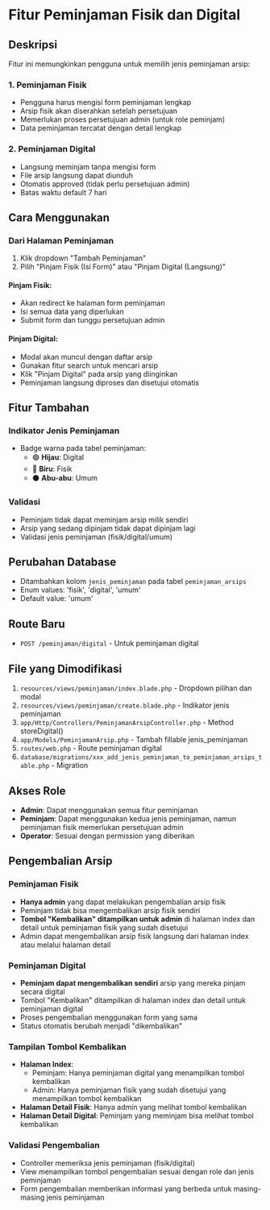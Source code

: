 # Fitur Peminjaman Fisik dan Digital

## Deskripsi
Fitur ini memungkinkan pengguna untuk memilih jenis peminjaman arsip:

### 1. Peminjaman Fisik
- Pengguna harus mengisi form peminjaman lengkap
- Arsip fisik akan diserahkan setelah persetujuan
- Memerlukan proses persetujuan admin (untuk role peminjam)
- Data peminjaman tercatat dengan detail lengkap

### 2. Peminjaman Digital  
- Langsung meminjam tanpa mengisi form
- File arsip langsung dapat diunduh
- Otomatis approved (tidak perlu persetujuan admin)
- Batas waktu default 7 hari

## Cara Menggunakan

### Dari Halaman Peminjaman
1. Klik dropdown "Tambah Peminjaman"
2. Pilih "Pinjam Fisik (Isi Form)" atau "Pinjam Digital (Langsung)"

#### Pinjam Fisik:
- Akan redirect ke halaman form peminjaman
- Isi semua data yang diperlukan
- Submit form dan tunggu persetujuan admin

#### Pinjam Digital:
- Modal akan muncul dengan daftar arsip
- Gunakan fitur search untuk mencari arsip
- Klik "Pinjam Digital" pada arsip yang diinginkan
- Peminjaman langsung diproses dan disetujui otomatis

## Fitur Tambahan

### Indikator Jenis Peminjaman
- Badge warna pada tabel peminjaman:
  - 🟢 **Hijau**: Digital
  - 🔵 **Biru**: Fisik  
  - ⚫ **Abu-abu**: Umum

### Validasi
- Peminjam tidak dapat meminjam arsip milik sendiri
- Arsip yang sedang dipinjam tidak dapat dipinjam lagi
- Validasi jenis peminjaman (fisik/digital/umum)

## Perubahan Database
- Ditambahkan kolom `jenis_peminjaman` pada tabel `peminjaman_arsips`
- Enum values: 'fisik', 'digital', 'umum'
- Default value: 'umum'

## Route Baru
- `POST /peminjaman/digital` - Untuk peminjaman digital

## File yang Dimodifikasi
1. `resources/views/peminjaman/index.blade.php` - Dropdown pilihan dan modal
2. `resources/views/peminjaman/create.blade.php` - Indikator jenis peminjaman
3. `app/Http/Controllers/PeminjamanArsipController.php` - Method storeDigital()
4. `app/Models/PeminjamanArsip.php` - Tambah fillable jenis_peminjaman
5. `routes/web.php` - Route peminjaman digital
6. `database/migrations/xxx_add_jenis_peminjaman_to_peminjaman_arsips_table.php` - Migration

## Akses Role
- **Admin**: Dapat menggunakan semua fitur peminjaman
- **Peminjam**: Dapat menggunakan kedua jenis peminjaman, namun peminjaman fisik memerlukan persetujuan admin
- **Operator**: Sesuai dengan permission yang diberikan

## Pengembalian Arsip

### Peminjaman Fisik
- **Hanya admin** yang dapat melakukan pengembalian arsip fisik
- Peminjam tidak bisa mengembalikan arsip fisik sendiri
- **Tombol "Kembalikan" ditampilkan untuk admin** di halaman index dan detail untuk peminjaman fisik yang sudah disetujui
- Admin dapat mengembalikan arsip fisik langsung dari halaman index atau melalui halaman detail

### Peminjaman Digital
- **Peminjam dapat mengembalikan sendiri** arsip yang mereka pinjam secara digital
- Tombol "Kembalikan" ditampilkan di halaman index dan detail untuk peminjaman digital
- Proses pengembalian menggunakan form yang sama
- Status otomatis berubah menjadi "dikembalikan"

### Tampilan Tombol Kembalikan
- **Halaman Index**: 
  - Peminjam: Hanya peminjaman digital yang menampilkan tombol kembalikan
  - Admin: Hanya peminjaman fisik yang sudah disetujui yang menampilkan tombol kembalikan
- **Halaman Detail Fisik**: Hanya admin yang melihat tombol kembalikan
- **Halaman Detail Digital**: Peminjam yang meminjam bisa melihat tombol kembalikan

### Validasi Pengembalian
- Controller memeriksa jenis peminjaman (fisik/digital)
- View menampilkan tombol pengembalian sesuai dengan role dan jenis peminjaman
- Form pengembalian memberikan informasi yang berbeda untuk masing-masing jenis peminjaman
